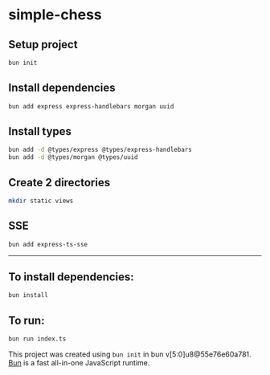 # simple-chess


## Setup project
```bash
bun init
```

## Install dependencies
```bash
bun add express express-handlebars morgan uuid
```

## Install types
```bash
bun add -d @types/express @types/express-handlebars
bun add -d @types/morgan @types/uuid
```

## Create 2 directories

```bash
mkdir static views
```

## SSE
```bash
bun add express-ts-sse
```

---

## To install dependencies:

```bash
bun install
```

## To run:

```bash
bun run index.ts
```

This project was created using `bun init` in bun v[5:0]u8@55e76e60a781. [Bun](https://bun.sh) is a fast all-in-one JavaScript runtime.

